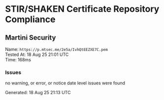 # STIR/SHAKEN Certificate Repository Compliance

## Martini Security

Name: `https://p.mtsec.me/2e5a/IvhQtEEZXE7C.pem`\
Tested At: 18 Aug 25 21:01 UTC\
Time: 168ms

### Issues

no warning, or error, or notice date level issues were found

Generated: 18 Aug 25 21:13 UTC